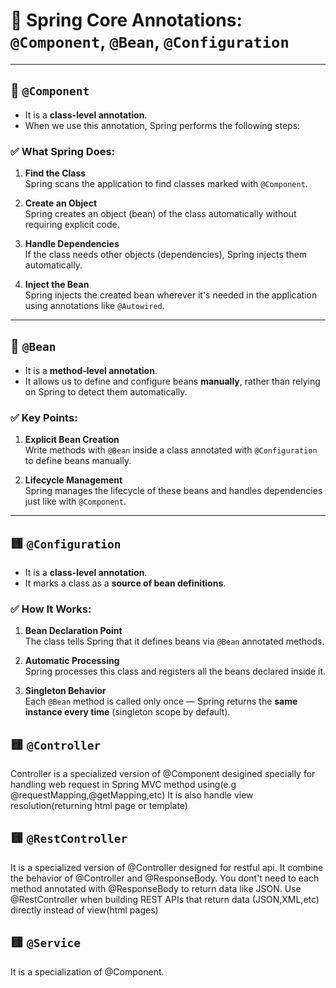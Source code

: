# 🧩 Spring Core Annotations: `@Component`, `@Bean`, `@Configuration`

---

## 🔹 `@Component`

- It is a **class-level annotation**.
- When we use this annotation, Spring performs the following steps:

### ✅ What Spring Does:

1. **Find the Class**  
   Spring scans the application to find classes marked with `@Component`.

2. **Create an Object**  
   Spring creates an object (bean) of the class automatically without requiring explicit code.

3. **Handle Dependencies**  
   If the class needs other objects (dependencies), Spring injects them automatically.

4. **Inject the Bean**  
   Spring injects the created bean wherever it's needed in the application using annotations like `@Autowired`.

---

## 🔸 `@Bean`

- It is a **method-level annotation**.
- It allows us to define and configure beans **manually**, rather than relying on Spring to detect them automatically.

### ✅ Key Points:

1. **Explicit Bean Creation**  
   Write methods with `@Bean` inside a class annotated with `@Configuration` to define beans manually.

2. **Lifecycle Management**  
   Spring manages the lifecycle of these beans and handles dependencies just like with `@Component`.

---

## 🟨 `@Configuration`

- It is a **class-level annotation**.
- It marks a class as a **source of bean definitions**.

### ✅ How It Works:

1. **Bean Declaration Point**  
   The class tells Spring that it defines beans via `@Bean` annotated methods.

2. **Automatic Processing**  
   Spring processes this class and registers all the beans declared inside it.

3. **Singleton Behavior**  
   Each `@Bean` method is called only once — Spring returns the **same instance every time** (singleton scope by default).

## 🟨 `@Controller`
   Controller is a specialized version of @Component desigined specially for handling web request in Spring MVC method using(e.g @requestMapping,@getMapping,etc)
   It is also handle view resolution(returning html page or template)


## 🟨 `@RestController`
   It is a specialized version of @Controller designed for restful api.
   It combine the behavior of @Controller and @ResponseBody.
   You dont't need to each method annotated with @ResponseBody to return data like JSON.
   Use @RestController when building REST APIs  that return data (JSON,XML,etc) directly instead of view(html pages)

## 🟨 `@Service`
   It is a specialization of @Component.
